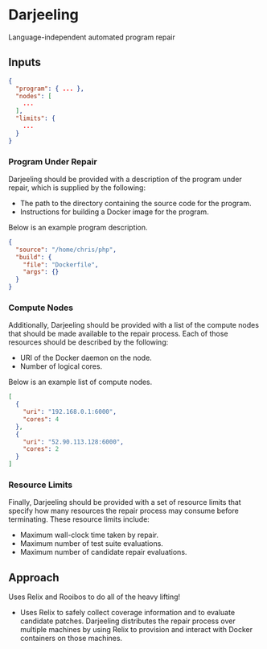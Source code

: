 # Darjeeling

Language-independent automated program repair

## Inputs

```json
{
  "program": { ... },
  "nodes": [
    ...
  ],
  "limits": {
    ...
  }
}
```

### Program Under Repair

Darjeeling should be provided with a description of the program under repair,
which is supplied by the following:

* The path to the directory containing the source code for the program.
* Instructions for building a Docker image for the program.

Below is an example program description.

```json
{
  "source": "/home/chris/php",
  "build": {
    "file": "Dockerfile",
    "args": {}
  }
}
```

### Compute Nodes

Additionally, Darjeeling should be provided with a list of the compute
nodes that should be made available to the repair process. Each of those
resources should be described by the following:

* URI of the Docker daemon on the node.
* Number of logical cores.

Below is an example list of compute nodes.

```json
[
  {
    "uri": "192.168.0.1:6000",
    "cores": 4
  },
  {
    "uri": "52.90.113.128:6000",
    "cores": 2
  }
]
```

### Resource Limits

Finally, Darjeeling should be provided with a set of resource limits that
specify how many resources the repair process may consume before
terminating. These resource limits include:

* Maximum wall-clock time taken by repair.
* Maximum number of test suite evaluations.
* Maximum number of candidate repair evaluations.


## Approach

Uses Relix and Rooibos to do all of the heavy lifting!

* Uses Relix to safely collect coverage information and to evaluate candidate
  patches. Darjeeling distributes the repair process over multiple machines
  by using Relix to provision and interact with Docker containers on those
  machines.
